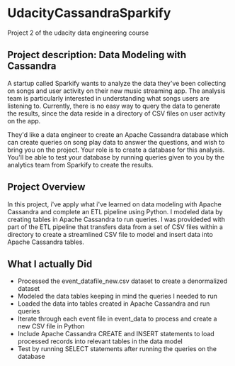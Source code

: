 # UdacityCassandraSparkify
Project 2 of the udacity data engineering course

## Project description: Data Modeling with Cassandra

A startup called Sparkify wants to analyze the data they've been collecting on songs and user activity on their new music streaming app. The analysis team is particularly interested in understanding what songs users are listening to. Currently, there is no easy way to query the data to generate the results, since the data reside in a directory of CSV files on user activity on the app.

They'd like a data engineer to create an Apache Cassandra database which can create queries on song play data to answer the questions, and wish to bring you on the project. Your role is to create a database for this analysis. You'll be able to test your database by running queries given to you by the analytics team from Sparkify to create the results.


## Project Overview

In this project, i've apply what i've learned on data modeling with Apache Cassandra and complete an ETL pipeline using Python. I modeled data by creating tables in Apache Cassandra to run queries. I was provideded with part of the ETL pipeline that transfers data from a set of CSV files within a directory to create a streamlined CSV file to model and insert data into Apache Cassandra tables.


## What I actually Did
- Processed the event_datafile_new.csv dataset to create a denormalized dataset
- Modeled the data tables keeping in mind the queries I needed to run
- Loaded the data into tables created in Apache Cassandra and run queries
- Iterate through each event file in event_data to process and create a new CSV file in Python
- Include Apache Cassandra CREATE and INSERT statements to load processed records into relevant tables in the data model
- Test by running SELECT statements after running the queries on the database
